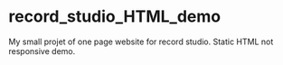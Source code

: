 # record_studio_HTML_demo

My small projet of one page website for record studio. Static HTML not responsive demo.
